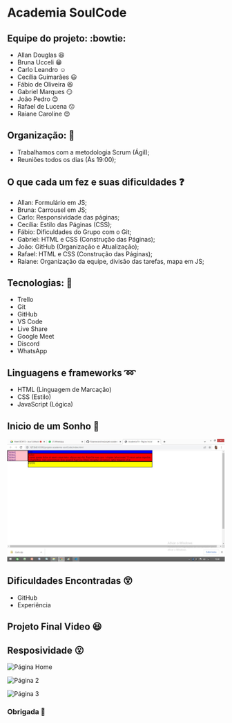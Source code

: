 # Academia SoulCode

## Equipe do projeto: :bowtie:
- Allan Douglas :satisfied:
- Bruna Ucceli :grin:
- Carlo Leandro :relaxed:
- Cecília Guimarães :smiley:
- Fábio de Oliveira :laughing:
- Gabriel Marques :smirk:
- João Pedro :blush:
- Rafael de Lucena :kissing:
- Raiane Caroline :heart_eyes:

## Organização: :bookmark_tabs:

- Trabalhamos com a metodologia Scrum (Ágil);
- Reuniões todos os dias (Às 19:00);

## O que cada um fez e suas dificuldades :question:
- Allan: Formulário em JS;
- Bruna: Carrousel em JS;
- Carlo: Responsividade das páginas;
- Cecília: Estilo das Páginas (CSS);
- Fábio: Dificuldades do Grupo com o Git;
- Gabriel: HTML e CSS (Construção das Páginas);
- João: GitHub (Organização e Atualização);
- Rafael: HTML e CSS (Construção das Páginas);
- Raiane: Organização da equipe, divisão das tarefas, mapa em JS;

## Tecnologias: 🚀
- Trello
- Git
- GitHub
- VS Code
- Live Share
- Google Meet
- Discord
- WhatsApp

## Linguagens e frameworks :loop:
- HTML (Linguagem de Marcação)
- CSS (Estilo)
- JavaScript (Lógica)

## Inicio de um Sonho :heartbeat:

![Inicio](https://github.com/Raiannecaroline/projeto-academia-soulCode/blob/main/img/Inicio%20de%20um%20Sonho.jpeg)

## Dificuldades Encontradas :dizzy_face:
- GitHub 
- Experiência

## Projeto Final Video :satisfied:


## Resposividade :open_mouth:

![Página Home](https://github.com/Raiannecaroline/projeto-academia-soulCode/blob/main/img/P%C3%A1gina%20home.jpeg)

![Página 2](https://github.com/Raiannecaroline/projeto-academia-soulCode/blob/main/img/P%C3%A1gina%202.jpeg)

![Página 3](https://github.com/Raiannecaroline/projeto-academia-soulCode/blob/main/img/P%C3%A1gina%2003.jpeg)

### Obrigada :sparkling_heart:
